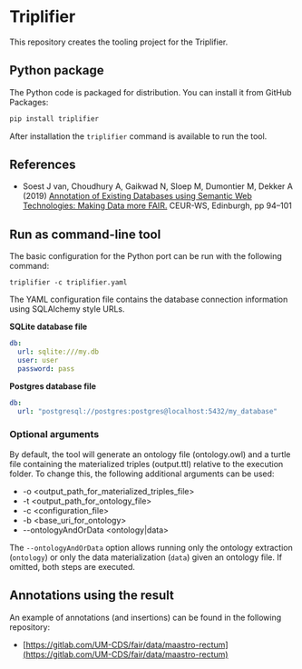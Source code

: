# Triplifier

This repository creates the tooling project for the Triplifier.

## Python package

The Python code is packaged for distribution. You can install it from GitHub Packages:

```bash
pip install triplifier
```

After installation the `triplifier` command is available to run the tool.


## References
* Soest J van, Choudhury A, Gaikwad N, Sloep M, Dumontier M, Dekker A (2019) [Annotation of Existing Databases using Semantic Web Technologies: Making Data more FAIR.](http://ceur-ws.org/Vol-2849/#paper-11) CEUR-WS, Edinburgh, pp 94–101


## Run as command-line tool

The basic configuration for the Python port can be run with the following command:

```
triplifier -c triplifier.yaml
```

The YAML configuration file contains the database connection information using SQLAlchemy style URLs.

**SQLite database file**
```yaml
db:
  url: sqlite:///my.db
  user: user
  password: pass
```

**Postgres database file**
```yaml
db:
  url: "postgresql://postgres:postgres@localhost:5432/my_database"
```

### Optional arguments

By default, the tool will generate an ontology file (ontology.owl) and a turtle file containing the materialized triples (output.ttl) relative to the execution folder. To change this, the following additional arguments can be used:

* -o <output_path_for_materialized_triples_file>
* -t <output_path_for_ontology_file>
* -c <configuration_file>
* -b <base_uri_for_ontology>
* --ontologyAndOrData <ontology|data>

The `--ontologyAndOrData` option allows running only the ontology extraction
(`ontology`) or only the data materialization (`data`) given an ontology file.
If omitted, both steps are executed.
 
 ## Annotations using the result
 An example of annotations (and insertions) can be found in the following repository:
 * [https://gitlab.com/UM-CDS/fair/data/maastro-rectum](https://gitlab.com/UM-CDS/fair/data/maastro-rectum)
